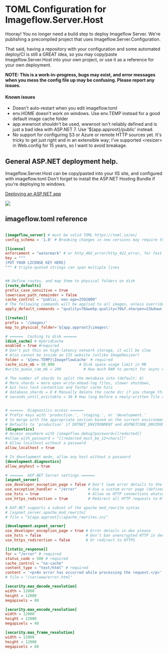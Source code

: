 # TOML Configuration for Imageflow.Server.Host

Hooray! You no longer need a build step to deploy Imageflow Server. We're publishing a precompiled project that uses Imageflow.Server.Configuration. 

That said, having a repository with your configuration and some automated deploy/CI is still a GREAT idea, so you may copy/paste Imageflow.Server.Host into your own project, or use it as a reference for your own deployment. 

**NOTE: This is a work-in-progress, bugs may exist, and error messages when you mess the config file up may be confusing. Please report any issues.**

#### Known issues

* Doesn't auto-restart when you edit imageflow.toml
* env.HOME doesn't work on windows. Use env.TEMP instead for a good default image cache folder
* app.wwwroot shouldn't be used, wwwroot isn't reliably defined and is just a bad idea with ASP.NET 7. Use '${app.approot}/public' instead.
* No support for configuring S3 or Azure or remote HTTP sources yet. It's tricky to get just right and in an extensible way; I've supported &lt;resizer> in Web.config for 15 years, so I want to avoid breakage.

## General ASP.NET deployment help.

Imageflow.Server.Host can be copy/pasted into your IIS site, and configured with imageflow.toml Don't forget to install the ASP.NET Hosting Bundle if you're deploying to windows.

[Deploying an ASP.NET app](https://learn.microsoft.com/en-us/visualstudio/deployment/deploying-applications-services-and-components-resources?view=vs-2022)

![](https://github.com/imazen/imageflow-dotnet-server/blob/c294027bfa1dbe7962758c5c7b21647523d7c518/examples/hosting_bundle.png)


## imageflow.toml reference

```toml

[imageflow_server] # must be valid TOML https://toml.io/en/ 
config_schema = '1.0' # Breaking changes in new versions may require this to be incremented

[license]
enforcement = "watermark" # or http_402_error/http_422_error, for fast failures
key = """
[PUT YOUR LICENSE KEY HERE]
""" # triple-quoted strings can span multiple lines


## Define routes, and map them to physical folders on disk
[route_defaults]
prefix_case_sensitive = true
lowercase_path_remainder = false
cache_control = "public, max-age=2592000"
# The following commands will be applied to all images, unless overridden
apply_default_commands = "quality=76&webp.quality=70&f.sharpen=23&down.filter=mitchell"

[[routes]]
prefix = '/images/'
map_to_physical_folder='${app.approot}\images\'

# ======  Caching to disk ======
[disk_cache] # HybridCache
enabled = true #required
# Don't put this on high-latency network storage, it will be slow
# Also cannot be inside an IIS website (unlike ImageResizer)
folder = '${env.TEMP}\ImageflowCache' # required
cache_size_mb = 30_000           # Disk space usage limit in MB
#write_queue_ram_mb = 200          # How much RAM to permit for async writes

# The number of shards to split the metabase into (default: 8)
# More shards = more open write-ahead-log files, slower shutdown,
# but less lock contention and faster cache hits
# database_shards = 8 # Manually delete the cache dir if you change this
# seconds_until_evictable = 30 # How long before a newly-written file can be deleted


# ======  Diagnostics access ======
# Prefix keys with 'production.', 'staging.', or 'development.' 
# to merge with the appropriate section based on the current environment
# Defaults to 'production' if DOTNET_ENVIRONMENT and ASPNETCORE_ENVIRONMENT are not set
[diagnostics]
# Access anywhere with /imageflow.debug?password=[[redacted]]
#allow_with_password = "[[redacted_must_be_12+chars]]"
# Allow localhost without a password
allow_localhost = true

# In development mode, allow any host without a password
[development.diagnostics]
allow_anyhost = true

# ======  ASP.NET Server settings ======
[aspnet_server]
use_developer_exception_page = false # Don't leak error details to the public
use_exception_handler = "/error"     # Use a custom error page (defined below)
use_hsts = true                      # Allow no HTTP connections whatsoever
use_https_redirection = true         # Redirect all HTTP requests to HTTPS, if any get through

# ASP.NET supports a subset of the apache mod_rewrite syntax
# [aspnet_server.apache_mod_rewrite]
# file = "${app.approot}\\apache_rewrites.ini"

[development.aspnet_server]
use_developer_exception_page = true # Error details in dev please
use_hsts = false                    # Don't ban unencrypted HTTP in development
use_https_redirection = false       # Or redirect to HTTPS

[[static_response]]
for = "/error" # required
status_code = 500 # required
cache_control = "no-cache"
content_type = "text/html" # required
content = '<p>An error has occurred while processing the request.</p>' # required
# file = "/var/www/error.html"

[security.max_decode_resolution]
width = 12000
height = 12000
megapixels = 80

[security.max_encode_resolution]
width = 12000
height = 12000
megapixels = 40

[security.max_frame_resolution]
width = 12000
height = 12000
megapixels = 80

```